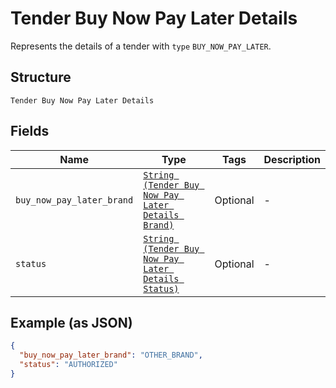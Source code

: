 
# Tender Buy Now Pay Later Details

Represents the details of a tender with `type` `BUY_NOW_PAY_LATER`.

## Structure

`Tender Buy Now Pay Later Details`

## Fields

| Name | Type | Tags | Description |
|  --- | --- | --- | --- |
| `buy_now_pay_later_brand` | [`String (Tender Buy Now Pay Later Details Brand)`](../../doc/models/tender-buy-now-pay-later-details-brand.md) | Optional | - |
| `status` | [`String (Tender Buy Now Pay Later Details Status)`](../../doc/models/tender-buy-now-pay-later-details-status.md) | Optional | - |

## Example (as JSON)

```json
{
  "buy_now_pay_later_brand": "OTHER_BRAND",
  "status": "AUTHORIZED"
}
```


